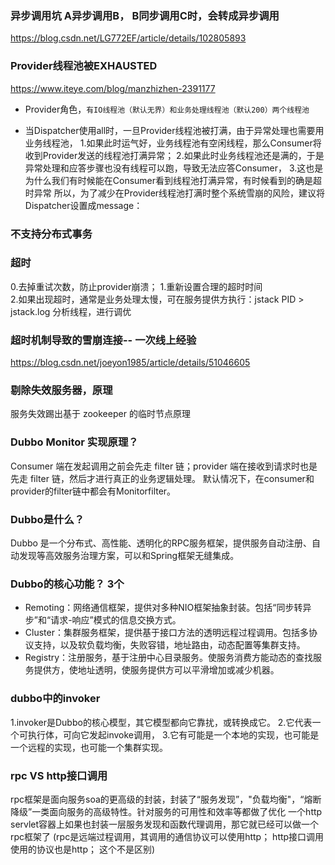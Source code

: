 ### 异步调用坑   A异步调用B， B同步调用C时，会转成异步调用
https://blog.csdn.net/LG772EF/article/details/102805893

### Provider线程池被EXHAUSTED 
https://www.iteye.com/blog/manzhizhen-2391177
- Provider角色，`有IO线程池（默认无界）和业务处理线程池（默认200）两个线程池`

- 当Dispatcher使用all时，一旦Provider线程池被打满，由于异常处理也需要用业务线程池，
1.如果此时运气好，业务线程池有空闲线程，那么Consumer将收到Provider发送的线程池打满异常；
2.如果此时业务线程池还是满的，于是异常处理和应答步骤也没有线程可以跑，导致无法应答Consumer，
3.这也是为什么我们有时候能在Consumer看到线程池打满异常，有时候看到的确是超时异常
所以，为了减少在Provider线程池打满时整个系统雪崩的风险，建议将Dispatcher设置成message：

### 不支持分布式事务

### 超时
0.去掉重试次数，防止provider崩溃；
1.重新设置合理的超时时间                      
2.如果出现超时，通常是业务处理太慢，可在服务提供方执行：jstack PID > jstack.log 分析线程，进行调优

### 超时机制导致的雪崩连接-- 一次线上经验
https://blog.csdn.net/joeyon1985/article/details/51046605


### 剔除失效服务器，原理
服务失效踢出基于 zookeeper 的临时节点原理

### Dubbo Monitor 实现原理？
Consumer 端在发起调用之前会先走 filter 链；provider 端在接收到请求时也是先走 filter 链，然后才进行真正的业务逻辑处理。
默认情况下，在consumer和provider的filter链中都会有Monitorfilter。

### Dubbo是什么？ 
Dubbo 是一个分布式、高性能、透明化的RPC服务框架，提供服务自动注册、自动发现等高效服务治理方案，可以和Spring框架无缝集成。

### Dubbo的核心功能？ 3个 
- Remoting：网络通信框架，提供对多种NIO框架抽象封装。包括“同步转异步”和“请求-响应”模式的信息交换方式。 
- Cluster：集群服务框架，提供基于接口方法的透明远程过程调用。包括多协议支持，以及软负载均衡，失败容错，地址路由，动态配置等集群支持。 
- Registry：注册服务，基于注册中心目录服务。使服务消费方能动态的查找服务提供方，使地址透明，使服务提供方可以平滑增加或减少机器。

### dubbo中的invoker
1.invoker是Dubbo的核心模型，其它模型都向它靠扰，或转换成它。
2.它代表一个可执行体，可向它发起invoke调用，
3.它有可能是一个本地的实现，也可能是一个远程的实现，也可能一个集群实现。

### rpc VS http接口调用
rpc框架是面向服务soa的更高级的封装，封装了“服务发现”，"负载均衡"，“熔断降级”一类面向服务的高级特性。针对服务的可用性和效率等都做了优化
一个http servlet容器上如果也封装一层服务发现和函数代理调用，那它就已经可以做一个rpc框架了
(rpc是远端过程调用，其调用的通信协议可以使用http； http接口调用使用的协议也是http； 这个不是区别)